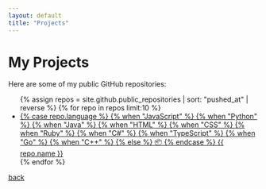 ```yaml
---
layout: default
title: "Projects"
---
```


<head>
  <link rel="stylesheet" href="https://cdn.jsdelivr.net/gh/devicons/devicon@latest/devicon.min.css">
</head>

# My Projects

Here are some of my public GitHub repositories:

<ul>
{% assign repos = site.github.public_repositories | sort: "pushed_at" | reverse %}
{% for repo in repos limit:10 %}
  <li>
    <a href="{{ repo.html_url }}">
      {% case repo.language %}
        {% when "JavaScript" %}
          <i class="devicon-javascript-plain colored"></i>
        {% when "Python" %}
          <i class="devicon-python-plain colored"></i>
        {% when "Java" %}
          <i class="devicon-java-plain colored"></i>
        {% when "HTML" %}
          <i class="devicon-html5-plain colored"></i>
        {% when "CSS" %}
          <i class="devicon-css3-plain colored"></i>
        {% when "Ruby" %}
          <i class="devicon-ruby-plain colored"></i>
        {% when "C#" %}
          <i class="devicon-csharp-plain colored"></i>
        {% when "TypeScript" %}
          <i class="devicon-typescript-plain colored"></i>
        {% when "Go" %}
          <i class="devicon-go-plain colored"></i>
        {% when "C++" %}
          <i class="devicon-cplusplus-plain colored"></i>
        {% else %}
          📦
      {% endcase %}
      {{ repo.name }}
    </a>
  </li>
{% endfor %}
</ul>


[back](./)

